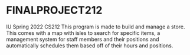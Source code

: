 # FINALPROJECT212
IU Spring 2022 CS212
This program is made to build and manage a store. This comes with a map with isles to search for specific items, a management system for staff members and their positions and automatically schedules them based off of their hours and positions.
